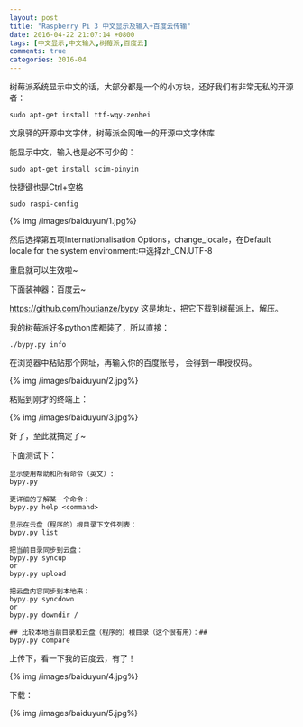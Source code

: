 ```yaml
---
layout: post
title: "Raspberry Pi 3 中文显示及输入+百度云传输"
date: 2016-04-22 21:07:14 +0800
tags: [中文显示,中文输入,树莓派,百度云]
comments: true
categories: 2016-04
---
```

树莓派系统显示中文的话，大部分都是一个的小方块，还好我们有非常无私的开源者：
```
sudo apt-get install ttf-wqy-zenhei
```
文泉驿的开源中文字体，树莓派全网唯一的开源中文字体库

能显示中文，输入也是必不可少的：<!--more-->
```
sudo apt-get install scim-pinyin
```
快捷键也是Ctrl+空格
```
sudo raspi-config
```

{% img /images/baiduyun/1.jpg%}  


然后选择第五项Internationalisation Options，change_locale，在Default locale for the system environment:中选择zh_CN.UTF-8

重启就可以生效啦~

下面装神器：百度云~

https://github.com/houtianze/bypy
这是地址，把它下载到树莓派上，解压。


我的树莓派好多python库都装了，所以直接：
```
./bypy.py info
```

在浏览器中粘贴那个网址，再输入你的百度账号，
会得到一串授权码。

{% img /images/baiduyun/2.jpg%}  

粘贴到刚才的终端上：

{% img /images/baiduyun/3.jpg%}  

好了，至此就搞定了~

下面测试下：
```
显示使用帮助和所有命令（英文）: 
bypy.py 

更详细的了解某一个命令： 
bypy.py help <command> 

显示在云盘（程序的）根目录下文件列表： 
bypy.py list 

把当前目录同步到云盘： 
bypy.py syncup 
or 
bypy.py upload 

把云盘内容同步到本地来： 
bypy.py syncdown 
or 
bypy.py downdir / 

## 比较本地当前目录和云盘（程序的）根目录（这个很有用）：## 
bypy.py compare
```



上传下，看一下我的百度云，有了！
  
{% img /images/baiduyun/4.jpg%} 

下载：

{% img /images/baiduyun/5.jpg%} 
 